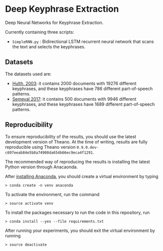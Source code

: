 # Deep Keyphrase Extraction

Deep Neural Networks for Keyphrase Extraction.

Currently containing three scripts:
* `SimpleRNN.py` : Bidirectional LSTM recurrent neural network that scans the text and selects the keyphrases.

## Datasets

The datasets used are:

* [Hulth, 2003](http://www.aclweb.org/anthology/W03-1028): it contains 2000 documents with 19276 different keyphrases, and these keyphrases have 786 different 
part-of-speech patterns.
* [Semeval 2017](http://aclweb.org/anthology/S17-2091):  it contains 500 documents with 9946 different keyphrases, and these keyphrases have 1689 different 
part-of-speech patterns.


## Reproducibility

To ensure reproducibility of the results, you should use the latest development version of Theano.
At the time of writing, results are fully reproducible using Theano version `0.9.0.dev-c697eeab84e5b8a74908da654b66ec9eca4f1291`.

The recommended way of reproducing the results is installing the latest Python version through Anacaonda.

After [installing Anaconda](https://conda.io/miniconda.html), you should create a virtual environment by typing

```
> conda create -n venv anaconda
```

To activate the environment, run the command
```
> source activate venv
```
To install the packages necessary to run the code in this repository, run 
```
> conda install --yes --file requirements.txt
```
After running your experiments, you should exit the virtual environment by running
```
> source deactivate
```
